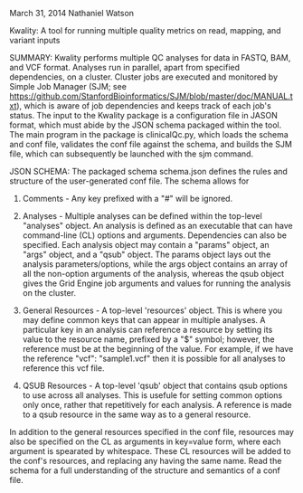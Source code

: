 March 31, 2014
Nathaniel Watson

Kwality: A tool for running multiple quality metrics on read, mapping, and
variant inputs


SUMMARY: 
Kwality performs multiple QC analyses for data in FASTQ, BAM, and VCF format. Analyses run in parallel, apart from specified dependencies, on a cluster.
Cluster jobs are executed and monitored by Simple Job Manager (SJM; see
https://github.com/StanfordBioinformatics/SJM/blob/master/doc/MANUAL.txt),
which is aware of job dependencies and keeps track of each job's status. The
input to the Kwality package is a configuration file in JASON format, which
must abide by the JSON schema packaged within the tool. The main program in the
package is clinicalQc.py, which loads the schema and conf file, validates the
conf file against the schema, and builds the SJM file, which can subsequently
be launched with the sjm command.


JSON SCHEMA:
The packaged schema schema.json defines the rules and structure of the
user-generated conf file. The schema allows for

1) Comments - Any key prefixed with a "#" will be ignored.

2) Analyses - Multiple analyses can be defined within the top-level "analyses"
object.  An analysis is defined as an executable that can have command-line (CL) options and
arguments. Dependencies can also be specified. Each analysis object may contain a
"params" object, an "args" object, and a "qsub" object.  The params object
lays out the analysis parameters/options, while the args object contains an array of all the non-option arguments of the analysis, 
whereas the qsub object gives the Grid Engine job arguments and values for running the analysis on the cluster.

2) General Resources - A top-level 'resources' object.  This is where you may 
define common keys that can appear in multiple analyses. A particular key in an analysis can reference a
resource by setting its value to the resource name, prefixed by a "$" symbol;
however, the reference must be at the beginning of the value. For example, if we have the reference 
					"vcf": "sample1.vcf"
then it is possible for all analyses to reference this vcf file.

3) QSUB Resources - A top-level 'qsub' object that contains qsub options to
use across all analyses. This is usefule for setting common options only once,
rather that repetitively for each analysis. A reference is made to a qsub
resource in the same way as to a general resource.


In addition to the general resources specified in the conf file, resources may
also be specified on the CL as arguments in key=value form, where
each argument is spearated by whitespace. These CL resources will be added to
the conf's resources, and replacing any having the same name. 
Read the schema for a full understanding of the structure and semantics of a
conf file.



